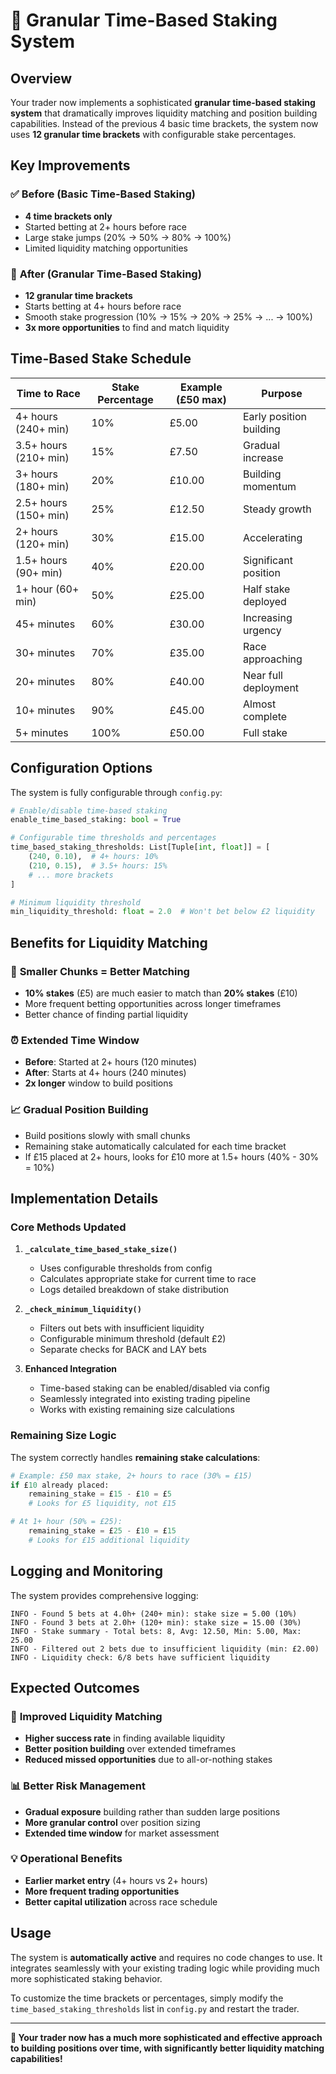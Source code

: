 # 🎯 Granular Time-Based Staking System

## Overview

Your trader now implements a sophisticated **granular time-based staking system** that dramatically improves liquidity matching and position building capabilities. Instead of the previous 4 basic time brackets, the system now uses **12 granular time brackets** with configurable stake percentages.

## Key Improvements

### ✅ **Before (Basic Time-Based Staking)**
- **4 time brackets only**
- Started betting at 2+ hours before race
- Large stake jumps (20% → 50% → 80% → 100%)
- Limited liquidity matching opportunities

### 🚀 **After (Granular Time-Based Staking)**
- **12 granular time brackets**
- Starts betting at 4+ hours before race
- Smooth stake progression (10% → 15% → 20% → 25% → ... → 100%)
- **3x more opportunities** to find and match liquidity

## Time-Based Stake Schedule

| Time to Race | Stake Percentage | Example (£50 max) | Purpose |
|--------------|------------------|-------------------|---------|
| 4+ hours (240+ min) | 10% | £5.00 | Early position building |
| 3.5+ hours (210+ min) | 15% | £7.50 | Gradual increase |
| 3+ hours (180+ min) | 20% | £10.00 | Building momentum |
| 2.5+ hours (150+ min) | 25% | £12.50 | Steady growth |
| 2+ hours (120+ min) | 30% | £15.00 | Accelerating |
| 1.5+ hours (90+ min) | 40% | £20.00 | Significant position |
| 1+ hour (60+ min) | 50% | £25.00 | Half stake deployed |
| 45+ minutes | 60% | £30.00 | Increasing urgency |
| 30+ minutes | 70% | £35.00 | Race approaching |
| 20+ minutes | 80% | £40.00 | Near full deployment |
| 10+ minutes | 90% | £45.00 | Almost complete |
| 5+ minutes | 100% | £50.00 | Full stake |

## Configuration Options

The system is fully configurable through `config.py`:

```python
# Enable/disable time-based staking
enable_time_based_staking: bool = True

# Configurable time thresholds and percentages
time_based_staking_thresholds: List[Tuple[int, float]] = [
    (240, 0.10),  # 4+ hours: 10%
    (210, 0.15),  # 3.5+ hours: 15%
    # ... more brackets
]

# Minimum liquidity threshold
min_liquidity_threshold: float = 2.0  # Won't bet below £2 liquidity
```

## Benefits for Liquidity Matching

### 🎯 **Smaller Chunks = Better Matching**
- **10% stakes** (£5) are much easier to match than **20% stakes** (£10)
- More frequent betting opportunities across longer timeframes
- Better chance of finding partial liquidity

### ⏰ **Extended Time Window**
- **Before**: Started at 2+ hours (120 minutes)
- **After**: Starts at 4+ hours (240 minutes)
- **2x longer** window to build positions

### 📈 **Gradual Position Building**
- Build positions slowly with small chunks
- Remaining stake automatically calculated for each time bracket
- If £15 placed at 2+ hours, looks for £10 more at 1.5+ hours (40% - 30% = 10%)

## Implementation Details

### Core Methods Updated

1. **`_calculate_time_based_stake_size()`**
   - Uses configurable thresholds from config
   - Calculates appropriate stake for current time to race
   - Logs detailed breakdown of stake distribution

2. **`_check_minimum_liquidity()`**
   - Filters out bets with insufficient liquidity
   - Configurable minimum threshold (default £2)
   - Separate checks for BACK and LAY bets

3. **Enhanced Integration**
   - Time-based staking can be enabled/disabled via config
   - Seamlessly integrated into existing trading pipeline
   - Works with existing remaining size calculations

### Remaining Size Logic

The system correctly handles **remaining stake calculations**:

```python
# Example: £50 max stake, 2+ hours to race (30% = £15)
if £10 already placed:
    remaining_stake = £15 - £10 = £5
    # Looks for £5 liquidity, not £15

# At 1+ hour (50% = £25):
    remaining_stake = £25 - £10 = £15  
    # Looks for £15 additional liquidity
```

## Logging and Monitoring

The system provides comprehensive logging:

```
INFO - Found 5 bets at 4.0h+ (240+ min): stake size = 5.00 (10%)
INFO - Found 3 bets at 2.0h+ (120+ min): stake size = 15.00 (30%)
INFO - Stake summary - Total bets: 8, Avg: 12.50, Min: 5.00, Max: 25.00
INFO - Filtered out 2 bets due to insufficient liquidity (min: £2.00)
INFO - Liquidity check: 6/8 bets have sufficient liquidity
```

## Expected Outcomes

### 🎯 **Improved Liquidity Matching**
- **Higher success rate** in finding available liquidity
- **Better position building** over extended timeframes
- **Reduced missed opportunities** due to all-or-nothing stakes

### 📊 **Better Risk Management**
- **Gradual exposure** building rather than sudden large positions
- **More granular control** over position sizing
- **Extended time window** for market assessment

### 💡 **Operational Benefits**
- **Earlier market entry** (4+ hours vs 2+ hours)
- **More frequent trading opportunities**
- **Better capital utilization** across race schedule

## Usage

The system is **automatically active** and requires no code changes to use. It integrates seamlessly with your existing trading logic while providing much more sophisticated staking behavior.

To customize the time brackets or percentages, simply modify the `time_based_staking_thresholds` list in `config.py` and restart the trader.

---

**🚀 Your trader now has a much more sophisticated and effective approach to building positions over time, with significantly better liquidity matching capabilities!**
